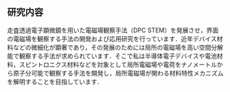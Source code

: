 ## 研究内容

走査透過電子顕微鏡を用いた電磁場観察手法（DPC STEM）を発展させ，界面の電磁場を観察する手法の開発および応用研究を行っています．近年デバイス材料などの微細化が顕著であり，その発展のためには局所の電磁場を高い空間分解能で観察する手法が求められています．そこで私は半導体電子デバイスや電池材料，スピントロニクス材料などを対象として局所電磁場や電荷をナノメートルから原子分可能で観察する手法を開発し，局所電磁場が関わる材料特性メカニズムを解明することを目指しています．
